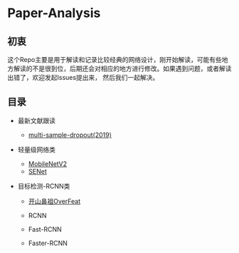 # Paper-Analysis

## 初衷
这个Repo主要是用于解读和记录比较经典的网络设计，刚开始解读，可能有些地方解读的不是很到位，后期还会对相应的地方进行修改。如果遇到问题，或者解读出错了，欢迎发起Issues提出来，
然后我们一起解决。

## 目录

* 最新文献跟读
  
  * [multi-sample-dropout(2019)](https://github.com/ZH-Lee/Paper-Analysis/blob/master/%E6%9C%80%E6%96%B0%E8%AE%BA%E6%96%87%E8%B7%9F%E8%AF%BB/Multi-sample-Dropout.md)
  
  
* 轻量级网络类

  * [MobileNetV2](https://github.com/ZH-Lee/Paper-Analysis/blob/master/MobileNet/MobileNetv2.md)
  * [SENet](https://github.com/ZH-Lee/Paper-Analysis/blob/master/SENet/SENet.md)

* 目标检测-RCNN类
  * [开山鼻祖OverFeat](https://github.com/ZH-Lee/Paper-Analysis/blob/master/OverFeat/OverFeat.md)
  
  * RCNN

  * Fast-RCNN

  * Faster-RCNN
